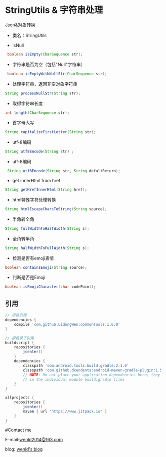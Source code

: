 # StringUtils & 字符串处理
Json&对象转换
- 类名：StringUtils

- isNull
```java
 boolean isEmpty(CharSequence str);
```
- 字符串是否为空（包括"Null"字符串）
```java
 boolean isEmptyWithNullStr(CharSequence str);
```
- 处理字符串，返回非空对象字符串
```java
String processNullStr(String str);
```
- 取得字符串长度
```java
int length(CharSequence str);
```
- 首字母大写
```java
String capitalizeFirstLetter(String str);
```
- utf-8编码
```java
String utf8Encode(String str) ;
```
- utf-8编码
```java
 String utf8Encode(String str, String defultReturn);
```
- get innerHtml from href
```java
String getHrefInnerHtml(String href);
```

- html特殊字符处理转换
```java
String htmlEscapeCharsToString(String source);
```
-  半角转全角
```java
String fullWidthToHalfWidth(String s);
```
- 全角转半角
```java
String halfWidthToFullWidth(String s);
```

- 检测是否有emoji表情
```java
boolean containsEmoji(String source);
```
-  判断是否是Emoji
```java
boolean isEmojiCharacter(char codePoint);
```
## 引用
```groovy
// 项目引用
dependencies {
    compile 'com.github.LidongWen:commonTools:1.0.0'
}

// 根目录下引用
buildscript {
    repositories {
        jcenter()
    }
    dependencies {
        classpath 'com.android.tools.build:gradle:2.1.0'
        classpath 'com.github.dcendents:android-maven-gradle-plugin:1.5'
        // NOTE: Do not place your application dependencies here; they belong
        // in the individual module build.gradle files
    }
}

allprojects {
    repositories {
        jcenter()
        maven { url "https://www.jitpack.io" }
    }
}
```

#Contact me

E-mail:wenld2014@163.com

blog: [wenld's blog](http://blog.csdn.net/sinat_15877283)
